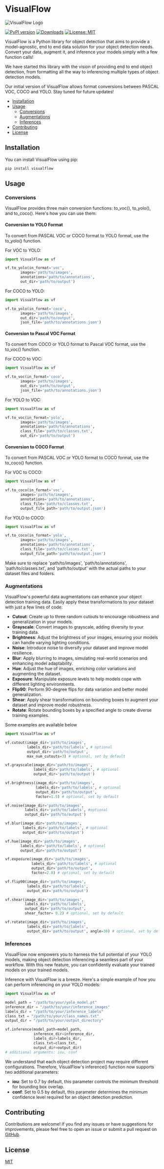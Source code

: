 # VisualFlow

![VisualFlow Logo](images/vf_logo.webp)

[![PyPI version](https://badge.fury.io/py/visualflow.svg)](https://badge.fury.io/py/visualflow)
[![Downloads](https://static.pepy.tech/badge/visualflow)](https://pepy.tech/project/visualflow)
[![License: MIT](https://img.shields.io/badge/License-MIT-yellow.svg)](https://opensource.org/licenses/MIT)

VisualFlow is a Python library for object detection that aims to provide a model-agnostic, end to end data solution for your object detection needs. Convert your data, augment it, and inference your models simply with a few function calls!

We have started this library with the vision of providing end to end object detection, from formatting all the way to inferencing multiple types of object detection models.

Our initial version of VisualFlow allows format conversions between PASCAL VOC, COCO and YOLO. Stay tuned for future updates!

- [Installation](#installation)
- [Usage](#usage)
  - [Conversions](#conversions)
  - [Augmentations](#augmentations)
  - [Inferences](#inferences)
- [Contributing](#contributing)
- [License](#license)

## Installation

You can install VisualFlow using pip:

```bash
pip install visualflow
```
## Usage

### Conversions

VisualFlow provides three main conversion functions: to_voc(), to_yolo(), and to_coco(). Here's how you can use them:

#### Conversion to YOLO Format
To convert from PASCAL VOC or COCO format to YOLO format, use the to_yolo() function.

For VOC to YOLO:
```python
import VisualFlow as vf

vf.to_yolo(in_format='voc',
       images='path/to/images',
       annotations='path/to/annotations',
       out_dir='path/to/output')
```
For COCO to YOLO:
```python
import VisualFlow as vf

vf.to_yolo(in_format='coco',
       images='path/to/images',
       out_dir='path/to/output',
       json_file='path/to/annotations.json')
```

#### Conversion to Pascal VOC Format
To convert from COCO or YOLO format to Pascal VOC format, use the to_voc() function.

For COCO to VOC:
```python
import VisualFlow as vf

vf.to_voc(in_format='coco',
       images='path/to/images',
       out_dir='path/to/output',
       json_file='path/to/annotations.json')
```
For YOLO to VOC:
```python
import VisualFlow as vf

vf.to_voc(in_format='yolo',
       images='path/to/images',
       annotations='path/to/annotations',
       class_file='path/to/classes.txt',
       out_dir='path/to/output')
```

#### Conversion to COCO Format
To convert from PASCAL VOC or YOLO format to COCO format, use the to_coco() function.

For VOC to COCO:
```python
import VisualFlow as vf

vf.to_coco(in_format='voc',
       images='path/to/images',
       annotations='path/to/annotations',
       class_file='path/to/classes.txt',
       output_file_path='path/to/output.json')
```
For YOLO to COCO:
```python
import VisualFlow as vf

vf.to_coco(in_format='yolo',
       images='path/to/images',
       annotations='path/to/annotations',
       class_file='path/to/classes.txt',
       output_file_path='path/to/output.json')
```

Make sure to replace 'path/to/images', 'path/to/annotations', 'path/to/classes.txt', and 'path/to/output' with the actual paths to your dataset files and folders.

### Augmentations

VisualFlow's powerful data augmentations can enhance your object detection training data. Easily apply these transformations to your dataset with just a few lines of code:

- **Cutout**: Create up to three random cutouts to encourage robustness and generalization in your models.
- **Grayscale**: Convert images to grayscale, adding diversity to your training data.
- **Brightness**: Adjust the brightness of your images, ensuring your models can handle varying lighting conditions.
- **Noise**: Introduce noise to diversify your dataset and improve model resilience.
- **Blur**: Apply blurring to images, simulating real-world scenarios and enhancing model adaptability.
- **Hue**: Adjust the hue of images, enriching color variations and augmenting the dataset.
- **Exposure**: Manipulate exposure levels to help models cope with different lighting environments.
- **Flip90**: Perform 90-degree flips for data variation and better model generalization.
- **Shear**: Apply shear transformations on bounding boxes to augment your dataset and improve model robustness.
- **Rotate**: Rotate bounding boxes by a specified angle to create diverse training examples.

Some examples are available below
```python
import VisualFlow as vf

vf.cutout(image_dir='path/to/images', 
          labels_dir='path/to/labels', # optional
          output_dir='path/to/output', 
          max_num_cutouts=3) # optional, set by default

vf.grayscale(image_dir='path/to/images', 
             labels_dir='path/to/labels', # optional
             output_dir='path/to/output')

vf.brightness(image_dir='path/to/images', 
              labels_dir='path/to/labels', # optional
              output_dir='path/to/output', 
              factor=1.5) # optional, set by default

vf.noise(image_dir='path/to/images', 
         labels_dir='path/to/labels', #optional
         output_dir='path/to/output')

vf.blur(image_dir='path/to/images', 
        labels_dir='path/to/labels', # optional
        output_dir='path/to/output')

vf.hue(image_dir='path/to/images', 
       labels_dir='path/to/labels', # optional
       output_dir='path/to/output')

vf.exposure(image_dir='path/to/images', 
            labels_dir='path/to/labels', # optional
            output_dir='path/to/output', 
            factor=2.0) # optional, set by default

vf.flip90(image_dir='path/to/images', 
          labels_dir='path/to/labels', 
          output_dir='path/to/output')

vf.shear(image_dir='path/to/images', 
         labels_dir='path/to/labels', 
         output_dir='path/to/output', 
         shear_factor= 0.2) # optional, set by default

vf.rotate(image_dir='path/to/images', 
          labels_dir='path/to/labels', 
          output_dir='path/to/output', angle=30) # optional, set by default
```

### Inferences

VisualFlow now empowers you to harness the full potential of your YOLO models, making object detection inferencing a seamless part of your workflow. With this new feature, you can confidently evaluate your trained models on your trained models.

Inference with VisualFlow is a breeze. Here's a simple example of how you can perform inferencing on your YOLO models:
```python
import VisualFlow as vf

model_path = "/path/to/your/yolo_model.pt"
inference_dir = "/path/to/your/inference_images"
labels_dir = "/path/to/your/inference_labels"
class_txt = "/path/to/your/class_names.txt"
output_dir = "/path/to/your/output_directory"

vf.inference(model_path=model_path,
             inference_dir=inference_dir,
             labels_dir=labels_dir,
             class_txt=class_txt,
             output_dir=output_dir)
# additional arguments: iou, conf
```
We understand that each object detection project may require different configurations. Therefore, VisualFlow's inference() function now supports two additional parameters:

- **iou**: Set to 0.7 by default, this parameter controls the minimum threshold for bounding box overlap.
- **conf**: Set to 0.5 by default, this parameter determines the minimum confidence level required for an object detection prediction.

## Contributing

Contributions are welcome! If you find any issues or have suggestions for improvements, please feel free to open an issue or submit a pull request on [GitHub](https://github.com/Ojas-Sharma/VisualFlow).

## License

[MIT](https://choosealicense.com/licenses/mit/)
